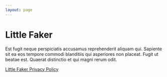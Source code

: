 ```yaml
---
layout: page
---
```


# Little Faker

Est fugit neque perspiciatis accusamus reprehenderit aliquam qui. Sapiente sit ea eos tempore commodi blanditiis qui asperiores non placeat. Fugit ut beatae est. Quaerat distinctio et qui magni rerum odit.

[Little Faker Privacy Policy](/littlefaker/privacy)
